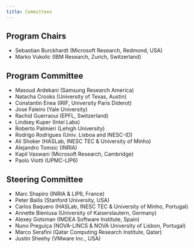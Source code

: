 ```yaml
---
title: Committees
---
```


## Program Chairs

 * Sebastian Burckhardt (Microsoft Research, Redmond, USA)
 * Marko Vukolic (IBM Research, Zurich, Switzerland)

## Program Committee

 * Masoud Ardekani (Samsung Research America)
 * Natacha Crooks	(University of Texas, Austin)
 * Constantin Enea (IRIF, University Paris Diderot)
 * Jose Faleiro	(Yale University)	 
 * Rachid Guerraoui (EPFL, Switzerland)
 * Lindsey Kuper (Intel Labs)	 
 * Roberto Palmieri (Lehigh University) 
 * Rodrigo Rodrigues (Univ. Lisboa and INESC-ID)
 * Ali Shoker	(HASLab, INESC TEC & University of Minho)
 * Alejandro Tomsic (INRIA)
 * Kapil Vaswani	(Microsoft Research, Cambridge) 
 * Paolo Viotti	(UPMC-LIP6)	

## Steering Committee

 * Marc Shapiro (INRIA & LIP6, France)
 * Peter Bailis (Stanford University, USA)
 * Carlos Baquero (HASLab, INESC TEC & University of Minho, Portugal)
 * Annette Bieniusa (University of Kaiserslautern, Germany)
 * Alexey Gotsman (IMDEA Software Institute, Spain)
 * Nuno Preguiça (NOVA-LINCS & NOVA University of Lisbon, Portugal)
 * Marco Serafini (Qatar Computing Research Institute, Qatar)
 * Justin Sheehy (VMware Inc., USA)
 